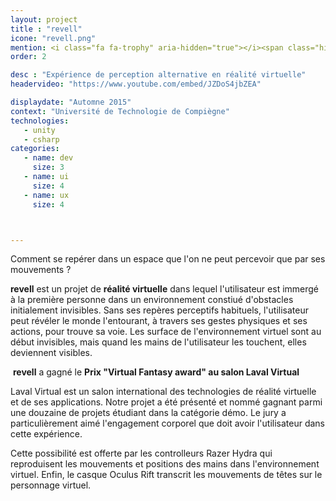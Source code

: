 ```yaml
---
layout: project
title : "revell"
icone: "revell.png"
mention: <i class="fa fa-trophy" aria-hidden="true"></i><span class="hidden-xs">&nbsp;Prix Laval Virtual</span>
order: 2

desc : "Expérience de perception alternative en réalité virtuelle"
headervideo: "https://www.youtube.com/embed/JZDoS4jbZEA"

displaydate: "Automne 2015"
context: "Université de Technologie de Compiègne"
technologies:
   - unity
   - csharp
categories:
   - name: dev
     size: 3
   - name: ui
     size: 4
   - name: ux
     size: 4



---
```

Comment se repérer dans un espace que l'on ne peut percevoir que par ses mouvements ?

**revell** est un projet de **réalité virtuelle** dans lequel l'utilisateur est immergé à la première personne dans un environnement constiué d'obstacles initialement invisibles.
Sans ses repères perceptifs habituels, l'utilisateur peut révéler le monde l'entourant, à travers ses gestes physiques et ses actions, pour trouve sa voie.
Les surface de l'environnement virtuel sont au début invisibles, mais quand les mains de l'utilisateur les touchent, elles deviennent visibles.

<div class="alert alert-danger"><p><i class="fa fa-trophy" aria-hidden="true">
</i>&nbsp;<b>revell</b> a gagné le <b>Prix "Virtual Fantasy award" au salon Laval Virtual</b></p>
<p>Laval Virtual est un salon international des technologies de réalité virtuelle et de ses applications. 
Notre projet a été présenté et nommé gagnant parmi une douzaine de projets étudiant dans la catégorie démo. 
Le jury  a particulièrement aimé l'engagement corporel que doit avoir l'utilisateur dans cette expérience.</p>
</div>

Cette possibilité est offerte par les controlleurs Razer Hydra qui reproduisent les mouvements et positions des mains dans l'environnement virtuel. 
Enfin, le casque Oculus Rift transcrit les mouvements de têtes sur le personnage virtuel.

